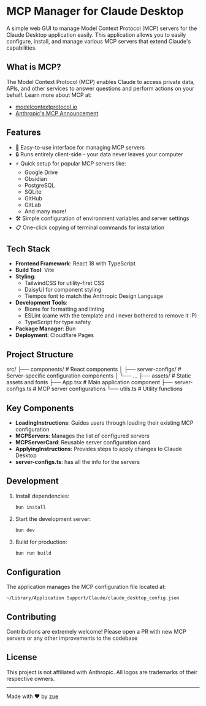 # MCP Manager for Claude Desktop

A simple web GUI to manage Model Context Protocol (MCP) servers for the Claude Desktop application easily. This application allows you to easily configure, install, and manage various MCP servers that extend Claude's capabilities.

## What is MCP?

The Model Context Protocol (MCP) enables Claude to access private data, APIs, and other services to answer questions and perform actions on your behalf. Learn more about MCP at:

- [modelcontextprotocol.io](https://modelcontextprotocol.io)
- [Anthropic's MCP Announcement](https://www.anthropic.com/news/model-context-protocol)

## Features

- 🚀 Easy-to-use interface for managing MCP servers
- 🔒 Runs entirely client-side - your data never leaves your computer
- ⚡️ Quick setup for popular MCP servers like:
  - Google Drive
  - Obsidian
  - PostgreSQL
  - SQLite
  - GitHub
  - GitLab
  - And many more!
- 🛠 Simple configuration of environment variables and server settings
- 📋 One-click copying of terminal commands for installation

## Tech Stack

- **Frontend Framework**: React 18 with TypeScript
- **Build Tool**: Vite
- **Styling**:
  - TailwindCSS for utility-first CSS
  - DaisyUI for component styling
  - Tiempos font to match the Anthropic Design Language
- **Development Tools**:
  - Biome for formatting and linting
  - ESLint (came with the template and i never bothered to remove it :P)
  - TypeScript for type safety
- **Package Manager**: Bun
- **Deployment**: Cloudflare Pages

## Project Structure

src/
├── components/ # React components
│ ├── server-configs/ # Server-specific configuration components
│ └── ...
├── assets/ # Static assets and fonts
├── App.tsx # Main application component
├── server-configs.ts # MCP server configurations
└── utils.ts # Utility functions

## Key Components

- **LoadingInstructions**: Guides users through loading their existing MCP configuration
- **MCPServers**: Manages the list of configured servers
- **MCPServerCard**: Reusable server configuration card
- **ApplyingInstructions**: Provides steps to apply changes to Claude Desktop
- **server-configs.ts**: has all the info for the servers

## Development

1. Install dependencies:

   ```bash
   bun install
   ```

2. Start the development server:

   ```bash
   bun dev
   ```

3. Build for production:

   ```bash
   bun run build
   ```

## Configuration

The application manages the MCP configuration file located at:

```plaintext
~/Library/Application Support/Claude/claude_desktop_config.json
```

## Contributing

Contributions are extremely welcome! Please open a PR with new MCP servers or any other improvements to the codebase

## License

This project is not affiliated with Anthropic. All logos are trademarks of their respective owners.

---

Made with ❤️ by [zue](https://zue.ai)
